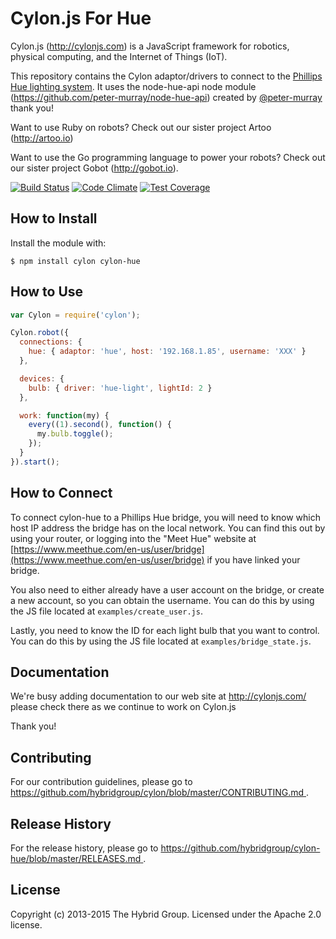 # Cylon.js For Hue

Cylon.js (http://cylonjs.com) is a JavaScript framework for robotics, physical computing, and the Internet of Things (IoT).

This repository contains the Cylon adaptor/drivers to connect to the [Phillips Hue lighting system](http://meethue.com). It uses the node-hue-api node module (https://github.com/peter-murray/node-hue-api) created by [@peter-murray](https://github.com/peter-murray) thank you!

Want to use Ruby on robots? Check out our sister project Artoo (http://artoo.io)

Want to use the Go programming language to power your robots? Check out our sister project Gobot (http://gobot.io).

[![Build Status](https://secure.travis-ci.org/hybridgroup/cylon-hue.png?branch=master)](http://travis-ci.org/hybridgroup/cylon-hue) [![Code Climate](https://codeclimate.com/github/hybridgroup/cylon-hue/badges/gpa.svg)](https://codeclimate.com/github/hybridgroup/cylon-hue) [![Test Coverage](https://codeclimate.com/github/hybridgroup/cylon-hue/badges/coverage.svg)](https://codeclimate.com/github/hybridgroup/cylon-hue)

## How to Install

Install the module with:

    $ npm install cylon cylon-hue

## How to Use

```javascript
var Cylon = require('cylon');

Cylon.robot({
  connections: {
    hue: { adaptor: 'hue', host: '192.168.1.85', username: 'XXX' }
  },

  devices: {
    bulb: { driver: 'hue-light', lightId: 2 }
  },

  work: function(my) {
    every((1).second(), function() {
      my.bulb.toggle();
    });
  }
}).start();
```

## How to Connect

To connect cylon-hue to a Phillips Hue bridge, you will need to know which host IP address the bridge has on the local network. You can find this out by using your router, or logging into the "Meet Hue" website at [https://www.meethue.com/en-us/user/bridge](https://www.meethue.com/en-us/user/bridge) if you have linked your bridge.

You also need to either already have a user account on the bridge, or create a new account, so you can obtain the username. You can do this by using the JS file located at `examples/create_user.js`.

Lastly, you need to know the ID for each light bulb that you want to control. You can do this by using the JS file located at `examples/bridge_state.js`.

## Documentation

We're busy adding documentation to our web site at http://cylonjs.com/ please check there as we continue to work on Cylon.js

Thank you!

## Contributing

For our contribution guidelines, please go to [https://github.com/hybridgroup/cylon/blob/master/CONTRIBUTING.md
](https://github.com/hybridgroup/cylon/blob/master/CONTRIBUTING.md
).

## Release History

For the release history, please go to [https://github.com/hybridgroup/cylon-hue/blob/master/RELEASES.md
](https://github.com/hybridgroup/cylon-hue/blob/master/RELEASES.md
).

## License

Copyright (c) 2013-2015 The Hybrid Group. Licensed under the Apache 2.0 license.
